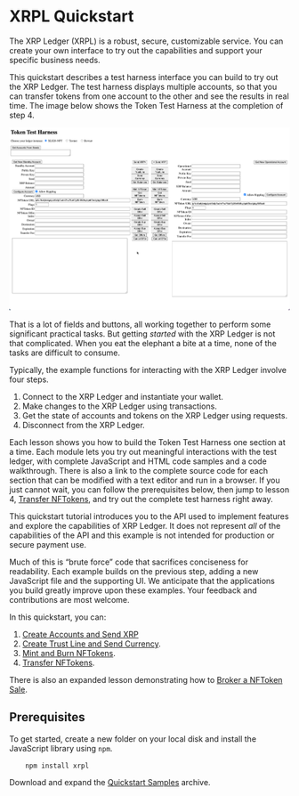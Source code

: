 # XRPL Quickstart

The XRP Ledger (XRPL) is a robust, secure, customizable service. You can create your own interface to try out the capabilities and support your specific business needs.

This quickstart describes a test harness interface you can build to try out the XRP Ledger. The test harness displays multiple accounts, so that you can transfer tokens from one account to the other and see the results in real time. The image below shows the Token Test Harness at the completion of step 4.

[![Quickstart Tutorial Window](../../img/quickstart1.png)](../../img/quickstart1.png)
 
That is a lot of fields and buttons, all working together to perform some significant practical tasks. But getting _started_ with the XRP Ledger is not that complicated. When you eat the elephant a bite at a time, none of the tasks are difficult to consume.

Typically, the example functions for interacting with the XRP Ledger involve four steps.

1. Connect to the XRP Ledger and instantiate your wallet.
2. Make changes to the XRP Ledger using transactions.
3. Get the state of accounts and tokens on the XRP Ledger using requests.
4. Disconnect from the XRP Ledger.

Each lesson shows you how to build the Token Test Harness one section at a time. Each module lets you try out meaningful interactions with the test ledger, with complete JavaScript and HTML code samples and a code walkthrough. There is also a link to the complete source code for each section that can be modified with a text editor and run in a browser. If you just cannot wait, you can follow the prerequisites below, then jump to lesson 4, [Transfer NFTokens](transfer-nftokens.md), and try out the complete test harness right away.

This quickstart tutorial introduces you to the API used to implement features and explore the capabilities of XRP Ledger. It does not represent *all* of the capabilities of the API and this example is not intended for production or secure payment use.

Much of this is “brute force” code that sacrifices conciseness for readability. Each example builds on the previous step, adding a new JavaScript file and the supporting UI. We anticipate that the applications you build greatly improve upon these examples. Your feedback and contributions are most welcome.

In this quickstart, you can:

1. [Create Accounts and Send XRP](create-accounts-send-xrp.md)
2. [Create Trust Line and Send Currency](create-trustline-send-currency.md).
3. [Mint and Burn NFTokens](mint-and-burn-nftokens.md).
4. [Transfer NFTokens](transfer-nftokens.md).

There is also an expanded lesson demonstrating how to [Broker a NFToken Sale](broker-sale.md).


## Prerequisites

To get started, create a new folder on your local disk and install the JavaScript library using `npm`.


```
    npm install xrpl
```


Download and expand the [Quickstart Samples](https://github.com/XRPLF/xrpl-dev-portal/tree/master/content/_code-samples/quickstart/js/quickstart.zip) archive.